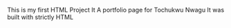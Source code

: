 This is my first HTML Project
It A portfolio page for Tochukwu Nwagu
It was built with strictly HTML
